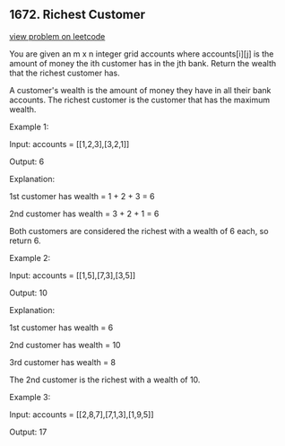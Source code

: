 ## 1672. Richest Customer 

[view problem on leetcode](https://leetcode.com/problems/richest-customer-wealth/)

You are given an m x n integer grid accounts where accounts[i][j] is the amount of money the i​​​​​​​​​​​th​​​​ customer has in the j​​​​​​​​​​​th​​​​ bank. Return the wealth that the richest customer has.

A customer's wealth is the amount of money they have in all their bank accounts. The richest customer is the customer that has the maximum wealth.

Example 1:

Input: accounts = [[1,2,3],[3,2,1]]

Output: 6

Explanation:

1st customer has wealth = 1 + 2 + 3 = 6

2nd customer has wealth = 3 + 2 + 1 = 6

Both customers are considered the richest with a wealth of 6 each, so return 6.

Example 2:

Input: accounts = [[1,5],[7,3],[3,5]]

Output: 10

Explanation: 

1st customer has wealth = 6

2nd customer has wealth = 10 

3rd customer has wealth = 8

The 2nd customer is the richest with a wealth of 10.

Example 3:

Input: accounts = [[2,8,7],[7,1,3],[1,9,5]]

Output: 17
